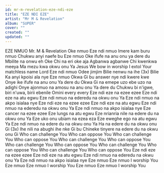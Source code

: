 ```yaml
---
id: mr-m-revelation-eze-ndi-eze
title: "EZE NDI EZE"
artist: "Mr M & Revelation"
album: "SUPER"
cover: ""
created: ""
updated: ""
---
```


EZE NMUO  Mr. M & Revelation
Oke nmuo
Eze ndi nmuo
Imere kam buru nmuo
Chukwu anyi naefe bu Eze nmuo
Oke ifufe na anu onu ya dere du
Mbilite na onwu eh
Oke Chi na eri oke aja
Agbanwa agbanwe
Chi kwenkwa meeya
Ma mezu kwa okwu onu Ya
Jesus
We bow in worship
I extol Your matchless name Lord
Eze ndi nmuo
Odee jimjim
Bilie nenwu na ihe (3x)
Bilie
Ka anyi kpoisi ala nye
Eze nmuo
Okwa Gi bu answer nye ndi kwere kwe
Onye ike ifufe na anu onu Ya dere du
Okwa Gi na emepe uzo ebe uzo na adighi
Onye ajonmuo na amosu na anu onu Ya dere du
Chukwu bi n'igwe, biri n'uwa, birii ebenile
Omini every every
Eze ndi eze na ezee ezee
Eze ndi eze na atu egwu
Eze ndi nmuo na ederedu na okwu onu Ya
Eze ndi nmuo na akpo isialaa nye
Eze ndi eze na ezee ezee
Eze ndi eze na atu egwu
Eze ndi nmuo na ederedu na okwu onu Ya
Eze ndi nmuo na akpo isialaa nye
Eze cancer na ezee ezee
Eze lungs na atu egwu
Eze nrianria nile na edere du na okwu onu Ya
Eze uko onu ubiam na ezea eza
Eze eweghe ego na atu egwu Ya
Eze ndi nmuo na edere du na okwu onu Ya
Ha na edere du na okwu onu Gi (3x)
Ihe nili na abughi ihe nke Gi bu Chineke tinyere
na edere du na okwu onu Gi
Who can challenge You
Who can oppose You
Who can challenge You
Who can oppose You
Who can challenge You
Who can oppose You
Who can challenge You
Who can oppose You
Who can challenge You
Who can oppose You
Who can challenge You
Who can oppose You
Eze ndi eze na ezee ezee
Eze ndi eze na atu egwu
Eze ndi nmuo na ederedu na okwu onu Ya
Eze ndi nmuo na akpo isialaa nye
Eze nmuo
Eze nmuo
I worship You
Eze nmuo
Eze nmuo
I worship You
Eze nmuo
Eze nmuo
I worship You